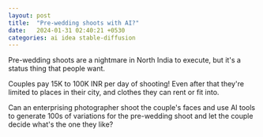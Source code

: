 ```yaml
---
layout: post
title:  "Pre-wedding shoots with AI?"
date:   2024-01-31 02:40:21 +0530
categories: ai idea stable-diffusion
---
```


Pre-wedding shoots are a nightmare in North India to execute, but it's a status thing that people want.

Couples pay 15K to 100K INR per day of shooting! Even after that they're limited to places in their city, and clothes they can rent or fit into.

Can an enterprising photographer shoot the couple's faces and use AI tools to generate 100s of variations for the pre-wedding shoot and let the couple decide what's the one they like?